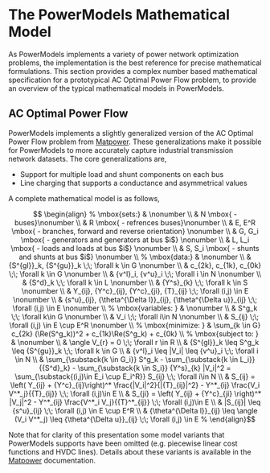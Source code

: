 # The PowerModels Mathematical Model

As PowerModels implements a variety of power network optimization problems, the implementation is the best reference for precise mathematical formulations.  This section provides a complex number based mathematical specification for a prototypical AC Optimal Power Flow problem, to provide an overview of the typical mathematical models in PowerModels.


## AC Optimal Power Flow

PowerModels implements a slightly generalized version of the AC Optimal Power Flow problem from [Matpower](http://www.pserc.cornell.edu/matpower/).  These generalizations make it possible for PowerModels to more accurately capture industrial transmission network datasets.  The core generalizations are,

- Support for multiple load and shunt components on each bus
- Line charging that supports a conductance and asymmetrical values

A complete mathematical model is as follows,

```math

\begin{align}
%
\mbox{sets:} & \nonumber \\ 
& N \mbox{ - buses}\nonumber \\
& R \mbox{ - refrences buses}\nonumber \\
& E, E^R \mbox{ - branches, forward and reverse orientation} \nonumber \\
& G, G_i \mbox{ - generators and generators at bus $i$} \nonumber \\
& L, L_i \mbox{ - loads and loads at bus $i$} \nonumber \\
& S, S_i \mbox{ - shunts and shunts at bus $i$} \nonumber \\
%
\mbox{data:} & \nonumber \\ 
& {S^{gl}}_k, {S^{gu}}_k \;\; \forall k \in G \nonumber \\
& c_{2k}, c_{1k}, c_{0k} \;\; \forall k \in G \nonumber \\
& {v^l}_i, {v^u}_i \;\; \forall i \in N \nonumber \\
& {S^d}_k \;\; \forall k \in L \nonumber \\
& {Y^s}_{k} \;\; \forall k \in S \nonumber \\
& Y_{ij}, {Y^c}_{ij}, {Y^c}_{ji}, {T}_{ij} \;\; \forall (i,j) \in E \nonumber \\
& {s^u}_{ij}, {\theta^{\Delta l}}_{ij}, {\theta^{\Delta u}}_{ij} \;\; \forall (i,j) \in E \nonumber \\
%
\mbox{variables: } & \nonumber \\
& S^g_k \;\; \forall k\in G \nonumber \\
& V_i \;\; \forall i\in N \nonumber \\
& S_{ij} \;\; \forall (i,j) \in E \cup E^R \nonumber \\
%
\mbox{minimize: } & \sum_{k \in G} c_{2k} (\Re(S^g_k))^2 + c_{1k}\Re(S^g_k) + c_{0k} \\
%
\mbox{subject to: } & \nonumber \\
& \angle V_{r} = 0  \;\; \forall r \in R \\
& {S^{gl}}_k \leq S^g_k \leq {S^{gu}}_k \;\; \forall k \in G  \\
& {v^l}_i \leq |V_i| \leq {v^u}_i \;\; \forall i \in N \\
& \sum_{\substack{k \in G_i}} S^g_k - \sum_{\substack{k \in L_i}} {{S^d}_k} - \sum_{\substack{k \in S_i}} {Y^s}_{k} |V_i|^2 = \sum_{\substack{(i,j)\in E_i \cup E_i^R}} S_{ij} \;\; \forall i\in N \\ 
& S_{ij} = \left( Y_{ij} + {Y^c}_{ij}\right)^* \frac{|V_i|^2}{|{T}_{ij}|^2} - Y^*_{ij} \frac{V_i V^*_j}{{T}_{ij}} \;\; \forall (i,j)\in E \\
& S_{ji} = \left( Y_{ij} + {Y^c}_{ji} \right)^* |V_j|^2 - Y^*_{ij} \frac{V^*_i V_j}{{T}^*_{ij}} \;\; \forall (i,j)\in E \\
& |S_{ij}| \leq {s^u}_{ij} \;\; \forall (i,j) \in E \cup E^R \\
& {\theta^{\Delta l}}_{ij} \leq \angle (V_i V^*_j) \leq {\theta^{\Delta u}}_{ij} \;\; \forall (i,j) \in E
%
\end{align}
```

Note that for clarity of this presentation some model variants that PowerModels supports have been omitted (e.g. piecewise linear cost functions and HVDC lines).  Details about these variants is available in the [Matpower](http://www.pserc.cornell.edu/matpower/) documentation.


